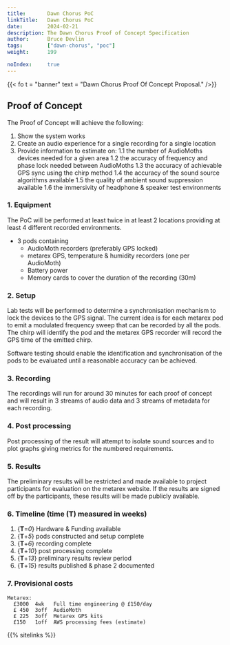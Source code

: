 ```yaml
---
title:       Dawn Chorus PoC
linkTitle:   Dawn Chorus PoC
date:        2024-02-21
description: The Dawn Chorus Proof of Concept Specification
author:      Bruce Devlin
tags:        ["dawn-chorus", "poc"]
weight:      199

noIndex:     true
---
```


{{< fo t = "banner" text =  "Dawn Chorus Proof Of Concept Proposal." />}}

## Proof of Concept

The Proof of Concept will achieve the following:

1. Show the system works
2. Create an audio experience for a single recording for a single location
3. Provide information to estimate on:
   1.1 the number of AudioMoths devices needed for a given area
   1.2 the accuracy of frequency and phase lock needed between AudioMoths
   1.3 the accuracy of achievable GPS sync using the chirp method
   1.4 the accuracy of the sound source algorithms available
   1.5 the quality of ambient sound suppression available
   1.6 the immersivity of headphone & speaker test environments

### 1. Equipment

The PoC will be performed at least twice in at least 2 locations providing at
least 4 different recorded environments.

* 3 pods containing
   * AudioMoth recorders (preferably GPS locked)
   * metarex GPS, temperature & humidity recorders (one per AudioMoth)
   * Battery power
   * Memory cards to cover the duration of the recording (30m)

### 2. Setup

Lab tests will be performed to determine a synchronisation mechanism to lock
the devices to the GPS signal. The current idea is for each metarex pod to
emit a modulated frequency sweep that can be recorded by all the pods. The
chirp will identify the pod and the metarex GPS recorder will record the GPS
time of the emitted chirp.

Software testing should enable the identification and synchronisation of the
pods to be evaluated until a reasonable accuracy can be achieved.

### 3. Recording

The recordings will run for around 30 minutes for each proof of concept and
will result in 3 streams of audio data and 3 streams of metadata for each
recording.

### 4. Post processing

Post processing of the result will attempt to isolate sound sources and to plot
graphs giving metrics for the numbered requirements.

### 5. Results

The preliminary results will be restricted and made available to project
participants for evaluation on the metarex website. If the results are signed
off by the participants, these results will be made publicly available.

### 6. Timeline (time (T) measured in weeks)

1. {**T**=_0_} Hardware & Funding available
2. {**T**+_5_} pods constructed and setup complete
3. {**T**+_6_} recording complete
4. {**T**+_10_} post processing complete
5. {**T**+_13_} preliminary results review period
5. {**T**+_15_} results published & phase 2 documented

### 7. Provisional costs

```text
Metarex:
  £3000  4wk   Full time engineering @ £150/day
  £ 450  3off  AudioMoth
  £ 225  3off  Metarex GPS kits
  £150   1off  AWS processing fees (estimate)
```

{{% sitelinks %}}
